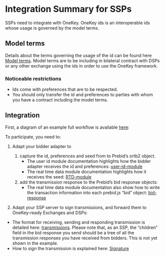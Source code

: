 # Integration Summary for SSPs
SSPs need to integrate with OneKey. OneKey ids is an interoperable ids whose usage is governed by the model terms.

## Model terms
Details about the terms governing the usage of the id can be found here [Model terms](/./model-terms/model-terms-v1.1.md). 
Model terms are to be including in bilateral contract with DSPs or any other exchange using the ids in order to use the OneKey framework.

### Noticeable restrictions

* Ids come with preferences that are to be respected.
* You should only transfer the id and preferences to parties with whom you have a contract including the model terms.

## Integration

First, a diagram of an example full workflow is available [here](/./mvp-spec/ad-auction.md#ad-auction-with-the-prebid-addressability-framework): 

To participate, you need to:
1.  Adapt your bidder adapter to
    
    1. capture the id, preferences and seed from to Prebid’s ortb2 object.
       * The user id module documentation highlights how the bidder adapter receives the id and preferences: [user-id-module](https://github.com/openx/Prebid.js/blob/paf/modules/pafIdSystem.md)
       * The real time data module documentation highlights how it receives the seed: [RTD-module](https://github.com/openx/Prebid.js/blob/paf/modules/pafRtdProvider.md#data-for-bidders)
    2. add the transmission response to the Prebid’s bid response objects:
       * The real time data module documentation also show how to write the transaction information into each prebid.js “bid” object: [bid-response](https://github.com/openx/Prebid.js/blob/paf/modules/pafRtdProvider.md#bidder-responses)
        
2.  Adapt your SSP server to sign transmissions, and forward them to OneKey-ready Exchanges and DSPs:
 * The format for receiving, sending and responding transmission is detailed here: [transmissions](/./mvp-spec/ad-auction.md#transmissions-with-openrtb). Please note that, as an SSP, the “children” field in the bid response you send should be a tree of all the transmission responses you have received from bidders. This is not yet shown in the example.
 * How to sign the transmission is explained here: [Signature](/./mvp-spec/security-signatures.md#signatures--signature-verification)

    
